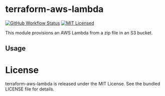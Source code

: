 terraform-aws-lambda
=========

[![GitHub Workflow Status](https://img.shields.io/github/actions/workflow/status/armorfret/terraform-aws-lambda/build.yml?branch=main)](https://github.com/armorfret/terraform-aws-lambda/actions)
[![MIT Licensed](https://img.shields.io/badge/license-MIT-green.svg)](https://tldrlegal.com/license/mit-license)

This module provisions an AWS Lambda from a zip file in an S3 bucket.

## Usage

# License

terraform-aws-lambda is released under the MIT License. See the bundled LICENSE file for details.
